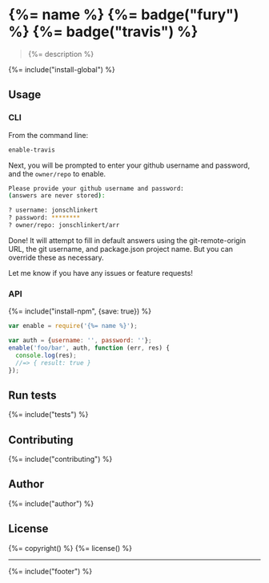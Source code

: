 # {%= name %} {%= badge("fury") %} {%= badge("travis") %}

> {%= description %}



{%= include("install-global") %}

## Usage

### CLI

From the command line:

```bash
enable-travis
```

Next, you will be prompted to enter your github username and password, and the `owner/repo` to enable.

```bash
Please provide your github username and password:
(answers are never stored):

? username: jonschlinkert
? password: ********
? owner/repo: jonschlinkert/arr
```

Done! It will attempt to fill in default answers using the git-remote-origin URL, the git username, and package.json project name. But you can override these as necessary.

Let me know if you have any issues or feature requests!

### API

{%= include("install-npm", {save: true}) %}

```js
var enable = require('{%= name %}');

var auth = {username: '', password: ''};
enable('foo/bar', auth, function (err, res) {
  console.log(res);
  //=> { result: true }
});
```
## Run tests
{%= include("tests") %}

## Contributing
{%= include("contributing") %}

## Author
{%= include("author") %}

## License
{%= copyright() %}
{%= license() %}

***

{%= include("footer") %}

[enable-travis]: https://github.com/jonschlinkert/enable-travis

